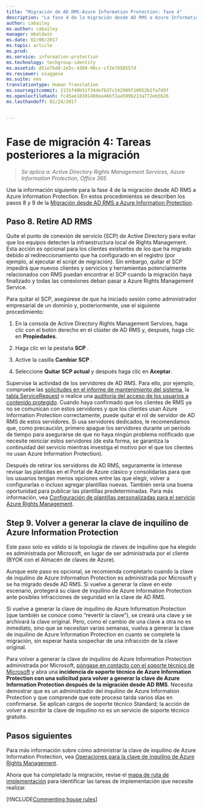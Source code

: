 ```yaml
---
title: "Migración de AD RMS-Azure Information Protection: fase 4"
description: "La fase 4 de la migración desde AD RMS a Azure Information Protection, donde se describen los pasos 8 al 9 de la migración de AD RMS a Azure Information Protection."
author: cabailey
ms.author: cabailey
manager: mbaldwin
ms.date: 02/08/2017
ms.topic: article
ms.prod: 
ms.service: information-protection
ms.technology: techgroup-identity
ms.assetid: d51e7bdd-2e5c-4304-98cc-cf2e7858557d
ms.reviewer: esaggese
ms.suite: ems
translationtype: Human Translation
ms.sourcegitcommit: 2131f40b51f34de7637c242909f10952b1fa7d9f
ms.openlocfilehash: fc45ae10101460ea46bf2aa599b213a772eb5626
ms.lasthandoff: 02/24/2017


---
```


# <a name="migration-phase-4---post-migration-tasks"></a>Fase de migración 4: Tareas posteriores a la migración

>*Se aplica a: Active Directory Rights Management Services, Azure Information Protection, Office 365*


Use la información siguiente para la fase 4 de la migración desde AD RMS a Azure Information Protection. En estos procedimientos se describen los pasos 8 y 9 de la [Migración desde AD RMS a Azure Information Protection](migrate-from-ad-rms-to-azure-rms.md).


## <a name="step-8-decommission-ad-rms"></a>Paso 8. Retire AD RMS

Quite el punto de conexión de servicio (SCP) de Active Directory para evitar que los equipos detecten la infraestructura local de Rights Management. Esta acción es opcional para los clientes existentes de los que ha migrado debido al redireccionamiento que ha configurado en el registro (por ejemplo, al ejecutar el script de migración). Sin embargo, quitar el SCP impedirá que nuevos clientes y servicios y herramientas potencialmente relacionados con RMS puedan encontrar el SCP cuando la migración haya finalizado y todas las conexiones deban pasar a Azure Rights Management Service. 

Para quitar el SCP, asegúrese de que ha iniciado sesión como administrador empresarial de un dominio y, posteriormente, use el siguiente procedimiento:

1. En la consola de Active Directory Rights Management Services, haga clic con el botón derecho en el clúster de AD RMS y, después, haga clic en **Propiedades**.

2. Haga clic en la pestaña **SCP** .

3. Active la casilla **Cambiar SCP** .

4. Seleccione **Quitar SCP actual** y después haga clic en **Aceptar**.

Supervise la actividad de los servidores de AD RMS. Para ello, por ejemplo, compruebe las [solicitudes en el informe de mantenimiento del sistema](https://technet.microsoft.com/library/ee221012%28v=ws.10%29.aspx), la [tabla ServiceRequest](http://technet.microsoft.com/library/dd772686%28v=ws.10%29.aspx) o realice una [auditoría del acceso de los usuarios a contenido protegido](http://social.technet.microsoft.com/wiki/contents/articles/3440.ad-rms-frequently-asked-questions-faq.aspx). Cuando haya confirmado que los clientes de RMS ya no se comunican con estos servidores y que los clientes usan Azure Information Protection correctamente, puede quitar el rol de servidor de AD RMS de estos servidores. Si usa servidores dedicados, le recomendamos que, como precaución, primero apague los servidores durante un período de tiempo para asegurarse de que no haya ningún problema notificado que necesite reiniciar estos servidores (de esta forma, se garantiza la continuidad del servicio mientras investiga el motivo por el que los clientes no usan Azure Information Protection).

Después de retirar los servidores de AD RMS, seguramente le interese revisar las plantillas en el Portal de Azure clásico y consolidarlas para que los usuarios tengan menos opciones entre las que elegir, volver a configurarlas o incluso agregar plantillas nuevas. También sería una buena oportunidad para publicar las plantillas predeterminadas. Para más información, vea [Configuración de plantillas personalizadas para el servicio Azure Rights Management](../deploy-use/configure-custom-templates.md).

## <a name="step-9-re-key-your-azure-information-protection-tenant-key"></a>Step 9. Volver a generar la clave de inquilino de Azure Information Protection
Este paso solo es válido si la topología de claves de inquilino que ha elegido es administrada por Microsoft, en lugar de ser administrada por el cliente (BYOK con el Almacén de claves de Azure).

Aunque este paso es opcional, se recomienda completarlo cuando la clave de inquilino de Azure Information Protection es administrada por Microsoft y se ha migrado desde AD RMS. Si vuelve a generar la clave en este escenario, protegerá su clave de inquilino de Azure Information Protection ante posibles infracciones de seguridad en la clave de AD RMS.

Si vuelve a generar la clave de inquilino de Azure Information Protection (que también se conoce como “revertir la clave”), se creará una clave y se archivará la clave original. Pero, como el cambio de una clave a otra no es inmediato, sino que se necesitan varias semanas, vuelva a generar la clave de inquilino de Azure Information Protection en cuanto se complete la migración, sin esperar hasta sospechar de una infracción de la clave original.

Para volver a generar la clave de inquilino de Azure Information Protection administrada por Microsoft, [póngase en contacto con el soporte técnico de Microsoft](../get-started/information-support.md#to-contact-microsoft-support) y abra una **incidencia de soporte técnico de Azure Information Protection con una solicitud para volver a generar la clave de Azure Information Protection después de la migración desde AD RMS**. Necesita demostrar que es un administrador del inquilino de Azure Information Protection y que comprende que este proceso tarda varios días en confirmarse. Se aplican cargos de soporte técnico Standard; la acción de volver a escribir la clave de inquilino no es un servicio de soporte técnico gratuito.


## <a name="next-steps"></a>Pasos siguientes

Para más información sobre cómo administrar la clave de inquilino de Azure Information Protection, vea [Operaciones para la clave de inquilino de Azure Rights Management](../deploy-use/operations-tenant-key.md).

Ahora que ha completado la migración, revise el [mapa de ruta de implementación](deployment-roadmap.md) para identificar las tareas de implementación que necesite realizar.

[!INCLUDE[Commenting house rules](../includes/houserules.md)]

